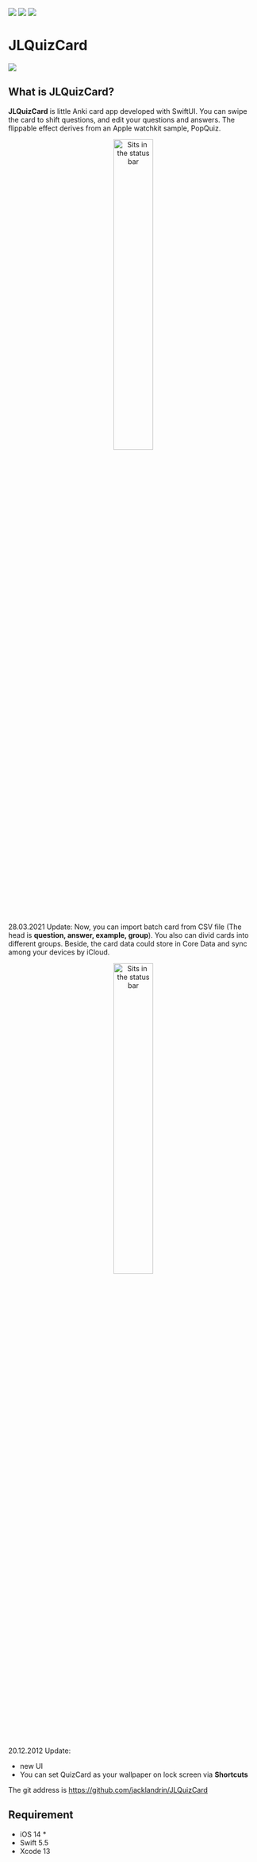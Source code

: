 ![](https://img.shields.io/badge/UI-SwiftUI-blue) ![](https://img.shields.io/badge/License-MIT-orange)  ![](https://img.shields.io/badge/Automation-Shortcuts-purple)
# JLQuizCard
![](http://www.jacklandrin.com/wp-content/uploads/2021/12/quiz_card_180.png)
## What is JLQuizCard?
**JLQuizCard** is little Anki card app developed with SwiftUI. You can swipe the card to shift questions, and edit your questions and answers. The flippable effect derives from an Apple watchkit sample, PopQuiz. 
<p align="center">
<img alt="Sits in the status bar" src="https://www.jacklandrin.com/wp-content/uploads/2021/12/quizcard_main.png" width="40%" align="center" />
</p>

28.03.2021 Update:
Now, you can import batch card from CSV file (The head is **question, answer, example, group**). You also can divid cards into different groups. Beside, the card data could store in Core Data and sync among your devices by iCloud.

<p align="center">
<img alt="Sits in the status bar" src="https://www.jacklandrin.com/wp-content/uploads/2021/12/quizcard_wallpaper.png" width="40%" align="center" />
</p>

20.12.2012 Update:
* new UI
* You can set QuizCard as your wallpaper on lock screen via **Shortcuts**

The git address is <https://github.com/jacklandrin/JLQuizCard>
## Requirement
* iOS 14 *
* Swift 5.5
* Xcode 13